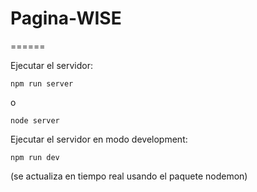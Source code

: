 # Pagina-WISE
======

Ejecutar el servidor:
```
npm run server
```
o

```
node server
```


Ejecutar el servidor en modo development:
```
npm run dev
```
(se actualiza en tiempo real usando el paquete nodemon)